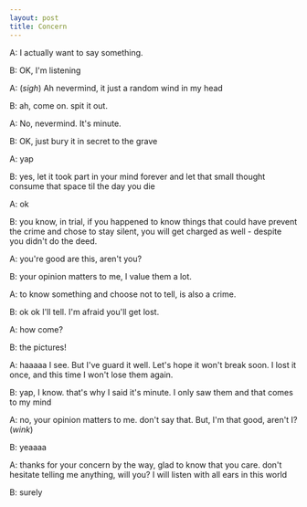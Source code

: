 ```yaml
---
layout: post
title: Concern
---
```


A: I actually want to say something.

B: OK, I'm listening

A: (*sigh*) Ah nevermind, it just a random wind in my head

B: ah, come on. spit it out.

A: No, nevermind. It's minute.

B: OK, just bury it in secret to the grave

A: yap

B: yes, let it took part in your mind forever and let that small thought consume that space til the day you die

A: ok

B: you know, in trial, if you happened to know things that could have prevent the crime and chose to stay silent, you will get charged as well - despite you didn't do the deed.

A: you're good are this, aren't you?

B: your opinion matters to me, I value them a lot.

A: to know something and choose not to tell, is also a crime.

B: ok ok I'll tell. I'm afraid you'll get lost.

A: how come?

B: the pictures!

A: haaaaa I see. But I've guard it well. Let's hope it won't break soon. I lost it once, and this time I won't lose them again.

B: yap, I know. that's why I said it's minute. I only saw them and that comes to my mind

A: no, your opinion matters to me. don't say that. But, I'm that good, aren't I? (*wink*)

B: yeaaaa

A: thanks for your concern by the way, glad to know that you care. don't hesitate telling me anything, will you? I will listen with all ears in this world

B: surely

